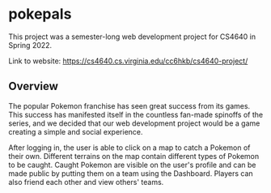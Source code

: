 # pokepals
This project was a semester-long web development project for CS4640 in Spring 2022.

Link to website: https://cs4640.cs.virginia.edu/cc6hkb/cs4640-project/

## Overview
The popular Pokemon franchise has seen great success from its games. This success has manifested itself in the countless fan-made spinoffs of the series,
and we decided that our web development project would be a game creating a simple and social experience. <br>

After logging in, the user is able to click on a map to catch a Pokemon of their own. Different terrains on the map contain different types of Pokemon to be caught. 
Caught Pokemon are visible on the user's profile and can be made public by putting them on a team using the Dashboard. 
Players can also friend each other and view others' teams.
